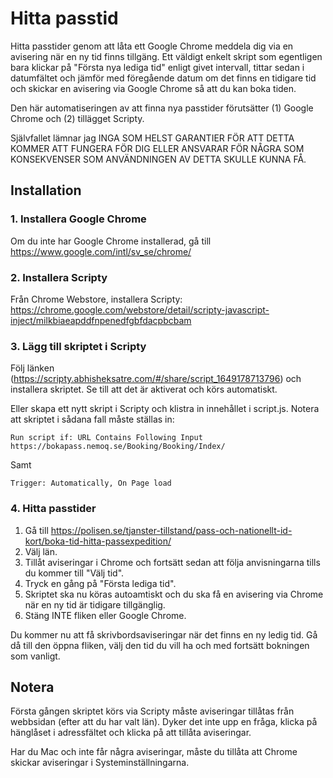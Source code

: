 # Hitta passtid

Hitta passtider genom att låta ett Google Chrome meddela dig via en avisering när en ny tid finns tillgäng. Ett väldigt enkelt skript som egentligen bara klickar på "Första nya lediga tid" enligt givet intervall, tittar sedan i datumfältet och jämför med föregående datum om det finns en tidigare tid och skickar en avisering via Google Chrome så att du kan boka tiden.

Den här automatiseringen av att finna nya passtider förutsätter (1) Google Chrome och (2) tillägget Scripty. 

Självfallet lämnar jag INGA SOM HELST GARANTIER FÖR ATT DETTA KOMMER ATT FUNGERA FÖR DIG ELLER ANSVARAR FÖR NÅGRA SOM KONSEKVENSER SOM ANVÄNDNINGEN AV DETTA SKULLE KUNNA FÅ.

## Installation
### 1. Installera Google Chrome
Om du inte har Google Chrome installerad, gå till https://www.google.com/intl/sv_se/chrome/

### 2. Installera Scripty
Från Chrome Webstore, installera Scripty: https://chrome.google.com/webstore/detail/scripty-javascript-inject/milkbiaeapddfnpenedfgbfdacpbcbam

### 3. Lägg till skriptet i Scripty
Följ länken (https://scripty.abhisheksatre.com/#/share/script_1649178713796) och installera skriptet. Se till att det är aktiverat och körs automatiskt. 

Eller skapa ett nytt skript i Scripty och klistra in innehållet i script.js. Notera att skriptet i sådana fall måste 
ställas in:

```
Run script if: URL Contains Following Input 
https://bokapass.nemoq.se/Booking/Booking/Index/
```

Samt 

```
Trigger: Automatically, On Page load
```

### 4. Hitta passtider
1. Gå till https://polisen.se/tjanster-tillstand/pass-och-nationellt-id-kort/boka-tid-hitta-passexpedition/
2. Välj län.
3. Tillåt aviseringar i Chrome och fortsätt sedan att följa anvisningarna tills du kommer till "Välj tid".
4. Tryck en gång på "Första lediga tid".
5. Skriptet ska nu köras autoamtiskt och du ska få en avisering via Chrome när en ny tid är tidigare tillgänglig. 
6. Stäng INTE fliken eller Google Chrome.

Du kommer nu att få skrivbordsaviseringar när det finns en ny ledig tid. Gå då till den öppna fliken, välj den tid du vill ha och med fortsätt bokningen som vanligt.

## Notera
Första gången skriptet körs via Scripty måste aviseringar tillåtas från webbsidan (efter att du har valt län). Dyker det inte upp en fråga, klicka på hänglåset i adressfältet och klicka på att tillåta aviseringar. 

Har du Mac och inte får några aviseringar, måste du tillåta att Chrome skickar aviseringar i Systeminställningarna.